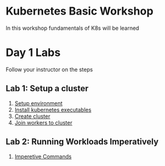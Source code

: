 # Kubernetes Basic Workshop
In this workshop fundamentals of K8s will be learned

# Day 1 Labs
Follow your instructor on the steps

## Lab 1: Setup a cluster
1. [Setup environment](./doc/01-instances.md)
2. [Install kubernetes executables](./doc/02-install.md)
3. [Create cluster](./doc/03-create-cluster.md)
4. [Join workers to cluster](./doc/04-create-worker.md)

## Lab 2: Running Workloads Imperatively
1. [Imperetive Commands](./doc/05-imperetive-commands.md)
